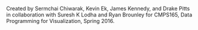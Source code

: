 Created by Sermchai Chiwarak, Kevin Ek, James Kennedy, and Drake Pitts in collaboration with Suresh K Lodha and Ryan Brounley for CMPS165, Data Programming for Visualization, Spring 2016.